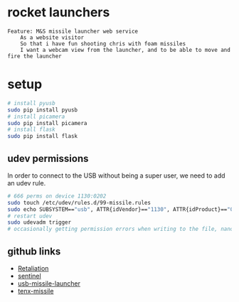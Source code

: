 # rocket launchers
```gherkin
Feature: M&S missile launcher web service
    As a website visitor 
    So that i have fun shooting chris with foam missiles
    I want a webcam view from the launcher, and to be able to move and fire the launcher
```

# setup
```sh
# install pyusb
sudo pip install pyusb
# install picamera
sudo pip install picamera
# install flask
sudo pip install flask
```

## udev permissions
In order to connect to the USB without being a super user, we need to add an udev rule.
```sh
# 666 perms on device 1130:0202
sudo touch /etc/udev/rules.d/99-missile.rules
sudo echo SUBSYSTEM=="usb", ATTR{idVendor}=="1130", ATTR{idProduct}=="0202", MODE="0666" > /etc/udev/rules.d/99-missile.rules
# restart udev 
sudo udevadm trigger
# occasionally getting permission errors when writing to the file, nano seems to work tho..
```

## github links
* [Retaliation](https://github.com/codedance/Retaliation)
* [sentinel](https://github.com/AlexNisnevich/sentinel)
* [usb-missile-launcher](https://github.com/pddring/usb-missile-launcher)
* [tenx-missile](https://github.com/anxodio/tenx-missile)
